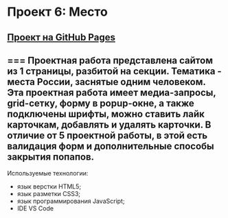 # Проект 6: Место
## [Проект на GitHub Pages](https://rudolfignatyev.github.io/mesto/ "Место")
===
Проектная работа представлена сайтом из 1 страницы, разбитой на секции. Тематика - места России, заснятые одним человеком. Эта проектная работа имеет **медиа-запросы, grid-сетку, форму в popup-окне, а также подключены шрифты, можно ставить лайк карточкам, добавлять и удалять карточки**. В отличие от 5 проектной работы, в этой есть **валидация форм и дополнительные способы закрытия попапов**.
---
Используемые технологии:
* язык верстки HTML5;
* язык разметки CSS3;
* язык программирования JavaScript;
* IDE VS Code
